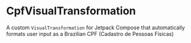 # CpfVisualTransformation
A custom `VisualTransformation` for Jetpack Compose that automatically formats user input as a Brazilian CPF (Cadastro de Pessoas Físicas)
